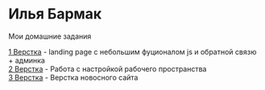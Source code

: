 # Илья Бармак
Мои домашние задания

[1 Верстка](https://tvistcost.github.io/landing-page_plaster/ "Мои работы") - landing page с небольшим фуционалом js и обратной связю + админка  
[2 Верстка](https://tvistcost.github.io/lesson_3/ "Мои работы") - Работа с настройкой рабочего пространства  
[3 Верстка](https://tvistcost.github.io/news-site_layout/ "Мои работы") - Верстка новосного сайта
